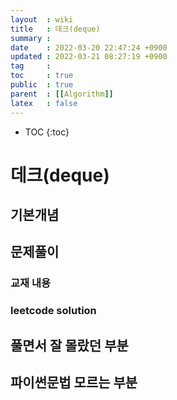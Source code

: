 ```yaml
---
layout  : wiki
title   : 데크(deque)
summary :  
date    : 2022-03-20 22:47:24 +0900
updated : 2022-03-21 08:27:19 +0900
tag     : 
toc     : true
public  : true
parent  : [[Algorithm]] 
latex   : false
---
```

* TOC
{:toc}

# 데크(deque)
## 기본개념 

## 문제풀이  
### 교재 내용

### leetcode solution

## 풀면서 잘 몰랐던 부분 

## 파이썬문법 모르는 부분 

